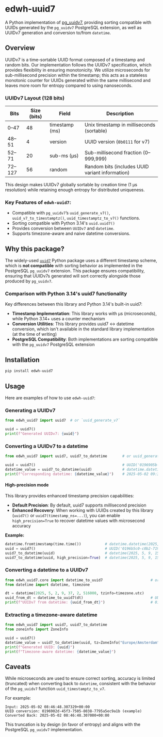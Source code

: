 # edwh-uuid7

A Python implementation of [pg_uuidv7](https://pgxn.org/dist/pg_uuidv7/),
providing sorting compatible with UUIDs generated by the `pg_uuidv7` PostgreSQL extension,
as well as UUIDv7 generation and conversion to/from `datetime`.

## Overview

UUIDv7 is a time-sortable UUID format composed of a timestamp and random bits. Our implementation
follows the UUIDv7 specification, which provides flexibility in ensuring monotonicity. We utilize microseconds for 
sub-millisecond precision within the timestamp; this acts as a stateless monotonic counter for UUIDs generated within the 
same millisecond and leaves more room for entropy compared to using nanoseconds.

### UUIDv7 Layout (128 bits)

| Bits       | Size (bits) | Field          | Description                                      |
|------------|-------------|----------------|--------------------------------------------------|
| 0–47       | 48          | timestamp (ms) | Unix timestamp in milliseconds (sortable)        |
| 48–51      | 4           | version        | UUID version (`0b0111` for v7)                   |
| 52–71      | 20          | sub-ms (μs)    | Sub-millisecond fraction (0–999,999)             |
| 72–127     | 56          | random         | Random bits (includes UUID variant information)  |


This design makes UUIDv7 globally sortable by creation time (1 μs resolution) 
while retaining enough entropy for distributed uniqueness.

### Key Features of `edwh-uuid7`:

- Compatible with `pg_uuidv7`’s `uuid_generate_v7()`, `uuid_v7_to_timestamptz()`, `uuid_timestamptz_to_v7()` functions.
- Sorting compatible with Python 3.14's `uuid.uuid7()`
- Provides conversion between `UUIDv7` and `datetime`.
- Supports timezone-aware and naive datetime conversions.

## Why this package?

The widely-used [`uuid7`](https://pypi.org/project/uuid7/) Python package uses
a different timestamp scheme, which is **not compatible** with sorting behavior as implemented in the PostgreSQL
`pg_uuidv7` extension. This package ensures compatibility, ensuring that UUIDv7s generated will sort correctly alongside
those produced by `pg_uuidv7`.

### Comparison with Python 3.14's uuid7 functionality

Key differences between this library and Python 3.14's built-in uuid7:

- **Timestamp Implementation**: This library works with μs (microseconds), while Python 3.14+ uses a counter mechanism
- **Conversion Utilities**: This library provides uuid7 ↔ datetime conversion, which isn't available in the standard library implementation (at the time of writing)
- **PostgreSQL Compatibility**: Both implementations are sorting compatible with the `pg_uuidv7` PostgreSQL extension


## Installation

```bash
pip install edwh-uuid7
```

## Usage

Here are examples of how to use `edwh-uuid7`:

### Generating a UUIDv7

```python
from edwh_uuid7 import uuid7  # or `uuid_generate_v7`

uuid = uuid7()
print(f"Generated UUIDv7: {uuid}")
```

### Converting a UUIDv7 to a datetime

```python
from edwh_uuid7 import uuid7, uuid7_to_datetime       # or uuid_generate_v7, uuid_v7_to_timestamptz

uuid = uuid7()                                        # UUID('0196905b-4434-74ef-aa27-442be7069beb')
datetime_value = uuid7_to_datetime(uuid)              # datetime.datetime(2025, 5, 2, 9, 37, 2, 516000, tzinfo=datetime.timezone.utc)
print(f"Corresponding datetime: {datetime_value}")    # 2025-05-02 09:37:02.516000+00:00
```

#### High-precision mode

This library provides enhanced timestamp precision capabilities:

- **Default Precision**: By default, uuid7 supports *milli*second precision
- **Enhanced Recovery**: When working with UUIDs created by this library (`uuid7()` or `uuid7(timestamp_ns=...)`), 
  you can enable `high_precision=True` to recover datetime values with *micro*second accuracy

**Example:**

```python
datetime.fromtimestamp(time.time())           # datetime.datetime(2025, 5, 9, 17, 53, 50, 514106)
uuid = uuid7()                                # UUID('0196b5c0-c0b2-719e-802c-9964c4992a66')
uuid7_to_datetime(uuid)                       # datetime(2025, 5, 9, 15, 53, 50, 514000, tzinfo=datetime.timezone.utc)
uuid7_to_datetime(uuid, high_precision=True)  # datetime(2025, 5, 9, 15, 53, 50, 514106, tzinfo=datetime.timezone.utc)
```

### Converting a datetime to a UUIDv7

```python
from edwh_uuid7.core import datetime_to_uuid7                      # or uuid_timestamptz_to_v7
from datetime import datetime, timezone

dt = datetime(2025, 5, 2, 9, 37, 2, 516000, tzinfo=timezone.utc)
uuid_from_dt = datetime_to_uuid7(dt)                               # UUID('0196905b-4434-7000-8012-620314c8b88b')
print(f"UUIDv7 from datetime: {uuid_from_dt}")                     # 0196905b-4434-7000-8012-620314c8b88b
```

### Extracting a timezone-aware datetime

```python
from edwh_uuid7 import uuid7, uuid7_to_datetime                            # or uuid_generate_v7, uuid_v7_to_timestamptz
from zoneinfo import ZoneInfo

uuid = uuid7()                                                             # UUID('0196905f-0339-769a-9f0b-8fedc645a688')
datetime_value = uuid7_to_datetime(uuid, tz=ZoneInfo("Europe/Amsterdam"))  # datetime.datetime(2025, 5, 2, 11, 41, 8, 25000, tzinfo=zoneinfo.ZoneInfo(key='Europe/Amsterdam'))
print(f"Generated UUID: {uuid}")                                           # 0196905f-0339-769a-9f0b-8fedc645a688
print(f"Timezone-aware datetime: {datetime_value}")                        # 2025-05-02 11:41:08.025000+02:00
```

## Caveats

While microseconds are used to ensure correct sorting, accuracy is limited (truncated) when converting back to
`datetime`, consistent with the behavior of the `pg_uuidv7` function `uuid_timestamptz_to_v7`.

For example:

```text
Input: 2025-05-02 08:46:48.307329+00:00
UUID conversion: 0196902d-45f3-7505-8038-7795a5ec9a1b (example)
Converted Back: 2025-05-02 08:46:48.307000+00:00
```

This truncation is by design (in favor of entropy) and aligns with the PostgreSQL `pg_uuidv7` implementation.